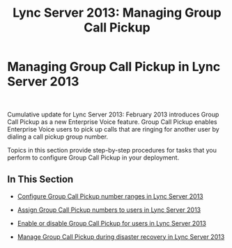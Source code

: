 ﻿---
title: 'Lync Server 2013: Managing Group Call Pickup'
TOCTitle: Managing Group Call Pickup
ms:assetid: 85846a25-e175-4854-b31f-528f219f9a05
ms:mtpsurl: https://technet.microsoft.com/en-us/library/JJ945640(v=OCS.15)
ms:contentKeyID: 51541494
ms.date: 07/23/2014
mtps_version: v=OCS.15
---

# Managing Group Call Pickup in Lync Server 2013

 


Cumulative update for Lync Server 2013: February 2013 introduces Group Call Pickup as a new Enterprise Voice feature. Group Call Pickup enables Enterprise Voice users to pick up calls that are ringing for another user by dialing a call pickup group number.

Topics in this section provide step-by-step procedures for tasks that you perform to configure Group Call Pickup in your deployment.

## In This Section

  - [Configure Group Call Pickup number ranges in Lync Server 2013](lync-server-2013-configure-group-call-pickup-number-ranges.md)

  - [Assign Group Call Pickup numbers to users in Lync Server 2013](lync-server-2013-assign-group-call-pickup-numbers-to-users.md)

  - [Enable or disable Group Call Pickup for users in Lync Server 2013](lync-server-2013-enable-or-disable-group-call-pickup-for-users.md)

  - [Manage Group Call Pickup during disaster recovery in Lync Server 2013](lync-server-2013-manage-group-call-pickup-during-disaster-recovery.md)

